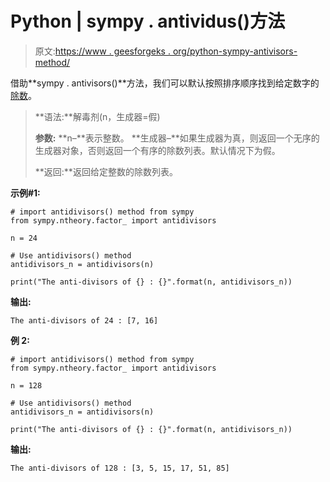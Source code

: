 # Python | sympy . antividus()方法

> 原文:[https://www . geesforgeks . org/python-sympy-antivisors-method/](https://www.geeksforgeeks.org/python-sympy-antidivisors-method/)

借助**sympy . antivisors()**方法，我们可以默认按照排序顺序找到给定数字的[除数](https://oeis.org/A066272/a066272a.html)。

> **语法:**解毒剂(n，生成器=假)
> 
> **参数:**
> **n–**表示整数。
> **生成器–**如果生成器为真，则返回一个无序的生成器对象，否则返回一个有序的除数列表。默认情况下为假。
> 
> **返回:**返回给定整数的除数列表。

**示例#1:**

```
# import antidivisors() method from sympy
from sympy.ntheory.factor_ import antidivisors

n = 24

# Use antidivisors() method 
antidivisors_n = antidivisors(n) 

print("The anti-divisors of {} : {}".format(n, antidivisors_n))
```

**输出:**

```
The anti-divisors of 24 : [7, 16]

```

**例 2:**

```
# import antidivisors() method from sympy
from sympy.ntheory.factor_ import antidivisors

n = 128

# Use antidivisors() method 
antidivisors_n = antidivisors(n) 

print("The anti-divisors of {} : {}".format(n, antidivisors_n))
```

**输出:**

```
The anti-divisors of 128 : [3, 5, 15, 17, 51, 85]

```